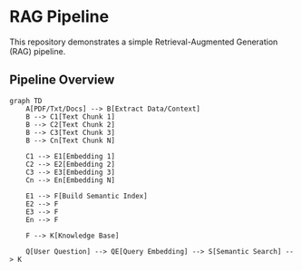 #  RAG Pipeline

This repository demonstrates a simple Retrieval-Augmented Generation (RAG) pipeline.

##  Pipeline Overview

```mermaid
graph TD
    A[PDF/Txt/Docs] --> B[Extract Data/Context]
    B --> C1[Text Chunk 1]
    B --> C2[Text Chunk 2]
    B --> C3[Text Chunk 3]
    B --> Cn[Text Chunk N]

    C1 --> E1[Embedding 1]
    C2 --> E2[Embedding 2]
    C3 --> E3[Embedding 3]
    Cn --> En[Embedding N]

    E1 --> F[Build Semantic Index]
    E2 --> F
    E3 --> F
    En --> F

    F --> K[Knowledge Base]

    Q[User Question] --> QE[Query Embedding] --> S[Semantic Search] --> K
